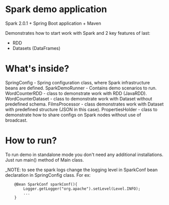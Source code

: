 # Spark demo application
Spark 2.0.1 + Spring Boot application + Maven

Demonstrates how to start work with Spark and 2 key features of last:
* RDD
* Datasets (DataFrames)

# What's inside?
SpringConfig - Spring configuration class, where Spark infrastructure beans are defined.
SparkDemoRunner - Contains demo scenarios to run.
WordCounterRDD - class to demonstrate work with RDD (JavaRDD).
WordCounterDataset - class to demonstrate work with Dataset without predefined schema.
FilmsProcessor - class demonstrates work with Dataset with predefined structure (JSON in this case).
PropertiesHolder - class to demonstrate how to share configs on Spark nodes without use of broadcast.

# How to run?
To run demo in standalone mode you don't need any additional installations. Just run main() method of Main class.

_NOTE: to see the spark logs change the logging level in SparkConf bean declaration in SpringConfig class. For ex:
```
    @Bean SparkConf sparkConf(){
        Logger.getLogger("org.apache").setLevel(Level.INFO);
        ...
    }
```